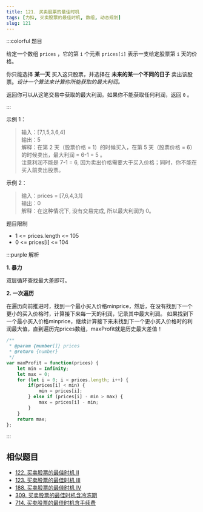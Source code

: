 ```yaml
---
title: 121. 买卖股票的最佳时机
tags: [力扣, 买卖股票的最佳时机, 数组, 动态规划]
slug: 121
---
```


:::colorful 题目

给定一个数组 `prices` ，它的第 `i` 个元素 `prices[i]` 表示一支给定股票第 `i` 天的价格。

你只能选择 **某一天** 买入这只股票，并选择在 **未来的某一个不同的日子** 卖出该股票。*设计一个算法来计算你所能获取的最大利润。*

返回你可以从这笔交易中获取的最大利润。如果你不能获取任何利润，返回 `0` 。

:::

示例 1：

> 输入：[7,1,5,3,6,4]  
> 输出：5  
> 解释：在第 2 天（股票价格 = 1）的时候买入，在第 5 天（股票价格 = 6）的时候卖出，最大利润 = 6-1 = 5 。  
> 注意利润不能是 7-1 = 6, 因为卖出价格需要大于买入价格；同时，你不能在买入前卖出股票。

示例 2：

> 输入：prices = [7,6,4,3,1]  
> 输出：0  
> 解释：在这种情况下, 没有交易完成, 所以最大利润为 0。

题目限制
- 1 <= prices.length <= 105 
- 0 <= prices[i] <= 104

:::purple 解析

**1. 暴力**

双层循环查找最大差即可。

**2. 一次遍历**

在遍历向前推进时，找到一个最小买入价格minprice，然后，在没有找到下一个更小的买入价格时，计算接下来每一天的利润，记录其中最大利润。
如果找到下一个最小买入价格minprice，继续计算接下来未找到下一个更小买入价格时的利润最大值，直到遍历完prices数组，maxProfit就是历史最大差值！

```js
/**
 * @param {number[]} prices
 * @return {number}
 */
var maxProfit = function(prices) {
    let min = Infinity;
    let max = 0;
    for (let i = 0; i < prices.length; i++) {
        if(prices[i] < min) {
            min = prices[i];
        } else if (prices[i] - min > max) {
            max = prices[i] - min;
        }
    }
    return max;
};
```

:::

## 相似题目
- [122. 买卖股票的最佳时机 II](./122)
- [123. 买卖股票的最佳时机 III](./123)
- [188. 买卖股票的最佳时机 IV](./188)
- [309. 买卖股票的最佳时机含冷冻期](./309)
- [714. 买卖股票的最佳时机含手续费](./714)
